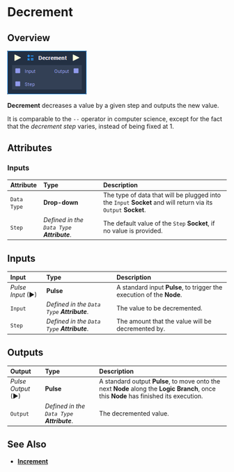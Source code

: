 # Decrement

## Overview

![The Decrement Node.](../../.gitbook/assets/node-decrement.png)

**Decrement** decreases a value by a given step and outputs the new value.

It is comparable to the `--` operator in computer science, except for the fact that the _decrement step_ varies, instead of being fixed at 1.

## Attributes

### Inputs

| Attribute | Type | Description |
| :--- | :--- | :--- |
| `Data Type` | **Drop-down** | The type of data that will be plugged into the `Input` **Socket** and will return via its `Output` **Socket**. |
| `Step` | _Defined in the `Data Type` **Attribute**_. | The default value of the `Step` **Socket**, if no value is provided. |

## Inputs

| Input | Type | Description |
| :--- | :--- | :--- |
| _Pulse Input_ \(►\) | **Pulse** | A standard input **Pulse**, to trigger the execution of the **Node**. |
| `Input` | _Defined in the `Data Type` **Attribute**_. | The value to be decremented. |
| `Step` | _Defined in the `Data Type` **Attribute**_. | The amount that the value will be decremented by. |

## Outputs

| Output | Type | Description |
| :--- | :--- | :--- |
| _Pulse Output_ \(►\) | **Pulse** | A standard output **Pulse**, to move onto the next **Node** along the **Logic Branch**, once this **Node** has finished its execution. |
| `Output` | _Defined in the `Data Type` **Attribute**_. | The decremented value. |

## See Also

* [**Increment**](increment.md)

